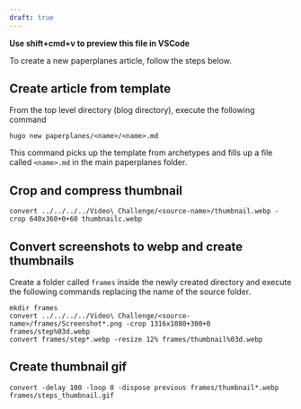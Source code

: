 ```yaml
---
draft: true
---
```


**Use shift+cmd+v to preview this file in VSCode**

To create a new paperplanes article, follow the steps below.

## Create article from template
From the top level directory (blog directory), execute the following command
```
hugo new paperplanes/<name>/<name>.md
```
This command picks up the template from archetypes and fills up a file called `<name>.md` in the main paperplanes folder.  

## Crop and compress thumbnail
```
convert ../../../../Video\ Challenge/<source-name>/thumbnail.webp -crop 640x360+0+60 thumbnailc.webp
```

## Convert screenshots to webp and create thumbnails
Create a folder called `frames` inside the newly created directory and execute the following commands replacing the name of the source folder.
```
mkdir frames
convert ../../../../Video\ Challenge/<source-name>/frames/Screenshot*.png -crop 1316x1080+300+0 frames/step%03d.webp
convert frames/step*.webp -resize 12% frames/thumbnail%03d.webp
```
## Create thumbnail gif
```
convert -delay 100 -loop 0 -dispose previous frames/thumbnail*.webp frames/steps_thumbnail.gif
```

